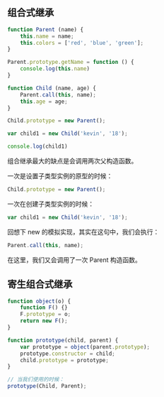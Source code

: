 ## 组合式继承

```javascript
function Parent (name) {
    this.name = name;
    this.colors = ['red', 'blue', 'green'];
}

Parent.prototype.getName = function () {
    console.log(this.name)
}

function Child (name, age) {
    Parent.call(this, name);
    this.age = age;
}

Child.prototype = new Parent();

var child1 = new Child('kevin', '18');

console.log(child1)
```

组合继承最大的缺点是会调用两次父构造函数。

一次是设置子类型实例的原型的时候：
```javascript
Child.prototype = new Parent();
```
一次在创建子类型实例的时候：
```javascript
var child1 = new Child('kevin', '18');
```
回想下 new 的模拟实现，其实在这句中，我们会执行：
```javascript
Parent.call(this, name);
```
在这里，我们又会调用了一次 Parent 构造函数。

## 寄生组合式继承
```javascript
function object(o) {
    function F() {}
    F.prototype = o;
    return new F();
}

function prototype(child, parent) {
    var prototype = object(parent.prototype);
    prototype.constructor = child;
    child.prototype = prototype;
}

// 当我们使用的时候：
prototype(Child, Parent);
```
